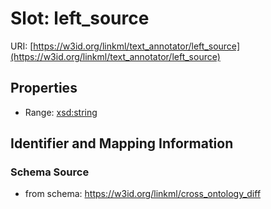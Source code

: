 # Slot: left_source

URI: [https://w3id.org/linkml/text_annotator/left_source](https://w3id.org/linkml/text_annotator/left_source)



<!-- no inheritance hierarchy -->


## Properties

 * Range: [xsd:string](http://www.w3.org/2001/XMLSchema#string)



## Identifier and Mapping Information







### Schema Source


* from schema: https://w3id.org/linkml/cross_ontology_diff




